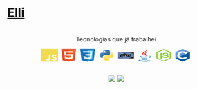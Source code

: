 <a href="https://github.com/lordevan">
    <h1>Elli</h1>
  </a>

<div align="center">
  <p align="center">
    <br/>
    Tecnologias que já trabalhei
  <div style="display: inline_block">
    <img align="center" alt="Elli-Js" height="30" width="40" src="https://raw.githubusercontent.com/devicons/devicon/master/icons/javascript/javascript-plain.svg">
    <img align="center" alt="Elli-HTML" height="30" width="40" src="https://raw.githubusercontent.com/devicons/devicon/master/icons/html5/html5-original.svg">
    <img align="center" alt="Elli-CSS" height="30" width="40" src="https://raw.githubusercontent.com/devicons/devicon/master/icons/css3/css3-original.svg">
    <img align="center" alt="Elli-Python" height="30" width="40" src="https://raw.githubusercontent.com/devicons/devicon/master/icons/python/python-original.svg">
    <img align="center" alt="Elli-Php" height="30" width="40" src="https://raw.githubusercontent.com/devicons/devicon/master/icons/php/php-original.svg">
    <img align="center" alt="Elli-Java" height="30" width="40" src="https://raw.githubusercontent.com/devicons/devicon/master/icons/java/java-original.svg">
    <img align="center" alt="Elli-NodeJs" height="30" width="40" src="https://raw.githubusercontent.com/devicons/devicon/master/icons/nodejs/nodejs-original.svg">
    <img align="center" alt="Elli-C" height="30" width="40" src="https://raw.githubusercontent.com/devicons/devicon/master/icons/c/c-original.svg">
  </div>
  </p>
  <br>
  
  
  <div style="display: inline_block">
  <img 
       height="140em" 
       src="https://github-readme-stats.vercel.app/api?username=lordevan&show_icons=true&layout=compact&theme=radical&hide_border=true&custom_title=Pontuação"/>
    <img 
       height="140em" 
       src="https://github-readme-stats.vercel.app/api/top-langs/?username=lordevan&layout=compact&theme=radical&hide_border=true&custom_title=Rank%20de%20linguagens"/>
  </div>
  
<!--   [![As minhas métricas no geral]](https://github.com/lordevan) -->
  
<!--   [![As minhas métricas de programação no que diz respeito as linguagens]()](https://github.com/lordevan) -->
  
  
</div>
<br>
